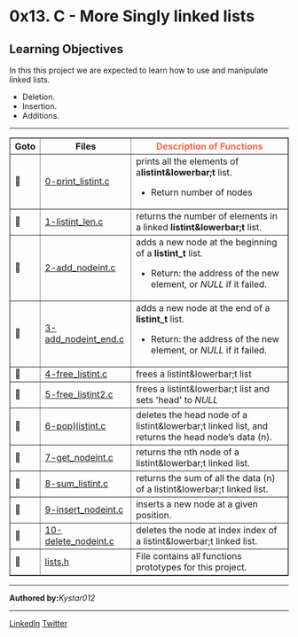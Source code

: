 <html>
<body>
<h1>
0x13. C - More Singly linked lists
</h1>
<p>
<h2>Learning Objectives</h2>
<p>In this this project we are expected to learn how to use and manipulate linked lists.</p>
<ul>
<li>Deletion.</li>
<li>Insertion.</li>
<li>Additions.</li>
</ul>
</p>
 <hr>
<p>
<table border="1">
<tr><th>Goto</th><th style="color:solid violet;"><b>Files</b ></th><th style="color:tomato;"><b>Description of Functions</b></th></tr>
<tr><td>&#128204;</td><td><a href="">0-print_listint.c</a></td><td>prints all the elements of a<b>listint&lowerbar;t</b> list.<ul><li>Return number of nodes</td></tr>
<tr><td>&#128204;</td><td><a href="https://github.com/Kystar012/alx-low_level_programming/blob/master/0x13-more_singly_linked_lists/1-listint_len.c">1-listint_len.c</a></td><td>returns the number of elements in a linked <b>listint&lowerbar;t</b> list.</li></ul></td></tr>
<tr><td>&#128204;</td><td><a href="https://github.com/Kystar012/alx-low_level_programming/blob/master/0x13-more_singly_linked_lists/2-add_nodeint.c">2-add_nodeint.c</a></td><td>adds a new node at the beginning of a <b>listint_t</b> list.<ul><li>Return: the address of the new element, or<i> NULL</i> if it failed.</li></ul></td></tr>
<tr><td>&#128204;</td><td><a href="https://github.com/Kystar012/alx-low_level_programming/blob/master/0x13-more_singly_linked_lists/3-add_nodeint_end.c">3-add_nodeint_end.c</a></td><td>adds a new node at the end of a <b>listint_t</b> list.<ul><li>Return: the address of the new element, or<i> NULL</i> if it failed.</td></tr>
<tr><td>&#128204;</td><td><a href="https://github.com/Kystar012/alx-low_level_programming/blob/master/0x13-more_singly_linked_lists/4-free_listint.c">4-free_listint.c</a></td><td>frees a listint&lowerbar;t list</td></tr>
<tr><td>&#128204;</td><td><a href="https://github.com/Kystar012/alx-low_level_programming/blob/master/0x13-more_singly_linked_lists/5-free_listint2.c">5-free_listint2.c</a></td><td>frees a listint&lowerbar;t list and sets &apos;head&apos; to <i>NULL</i></td></tr>
<tr><td>&#128204;</td><td><a href="https://github.com/Kystar012/alx-low_level_programming/blob/master/0x13-more_singly_linked_lists/6-pop_listint.c">6-pop)listint.c</a></td><td>deletes the head node of a listint&lowerbar;t linked list, and returns the head node’s data (n).</td></tr>
<tr><td>&#128204;</td><td><a href="https://github.com/Kystar012/alx-low_level_programming/blob/master/0x13-more_singly_linked_lists/7-get_nodeint.c">7-get_nodeint.c</a></td><td>returns the nth node of a listint&lowerbar;t linked list.</td></tr>
<tr><td>&#128204;</td><td><a href="https://github.com/Kystar012/alx-low_level_programming/blob/master/0x13-more_singly_linked_lists/8-sum_listint.c">8-sum_listint.c</a></td><td>returns the sum of all the data (n) of a listint&lowerbar;t linked list.</td></tr>
<tr><td>&#128204;</td><td><a href="https://github.com/Kystar012/alx-low_level_programming/blob/master/0x13-more_singly_linked_lists/9-insert_nodeint.c">9-insert_nodeint.c</a></td><td>inserts a new node at a given position.</td></tr>
<tr><td>&#128204;</td><td><a href="https://github.com/Kystar012/alx-low_level_programming/blob/master/0x13-more_singly_linked_lists/10-delete_nodeint.c">10-delete_nodeint.c</a></td><td>deletes the node at index index of a listint&lowerbar;t linked list.</td></tr>
<tr><td>&#128204;</td><td><a href="https://github.com/Kystar012/alx-low_level_programming/blob/master/0x13-more_singly_linked_lists/lists.h">lists.h</a></td><td>File contains all functions prototypes for this project.</td></tr>
</table>
</p>
<hr>
<footer>
<p><b>Authored by:</b><em>Kystar012</em></p>
<hr>
<p><a href="https://www.linkedin.com/in/festus-mwirigi" target="_blank">Linkedln</a>  <a href="https://twitter.com/Fmwigat?t=OoDu4KcGoTX5TxKCHoLZkA&s=09" target="_blank">Twitter</a></p>
</footer>
</body>
</html>

